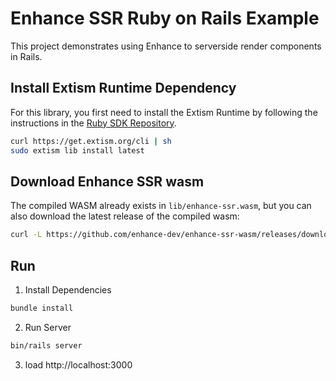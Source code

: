 # Enhance SSR Ruby on Rails Example
This project demonstrates using Enhance to serverside render components in Rails.

## Install Extism Runtime Dependency
For this library, you first need to install the Extism Runtime by following the instructions in the [Ruby SDK Repository](https://github.com/extism/ruby-sdk#install-the-extism-runtime-dependency).

```sh
curl https://get.extism.org/cli | sh
sudo extism lib install latest
```

## Download Enhance SSR wasm
The compiled WASM already exists in `lib/enhance-ssr.wasm`, but you can also download the latest release of the compiled wasm:
```sh
curl -L https://github.com/enhance-dev/enhance-ssr-wasm/releases/download/v0.0.3/enhance-ssr.wasm.gz | gunzip > lib/enhance-ssr.wasm
```

## Run
1. Install Dependencies
```sh
bundle install
```
2. Run Server
```sh
bin/rails server
```
3. load http://localhost:3000
